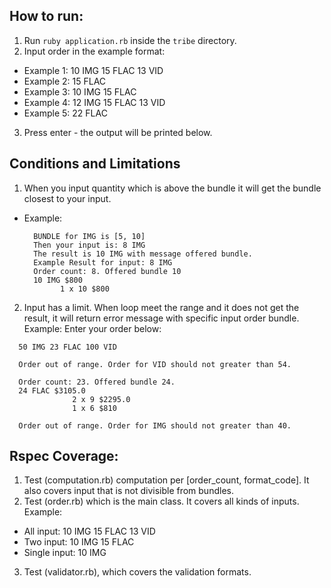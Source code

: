 ## How to run:

1. Run `ruby application.rb` inside the `tribe` directory.
2. Input order in the example format:
  - Example 1: 10 IMG 15 FLAC 13 VID
  - Example 2: 15 FLAC
  - Example 3: 10 IMG 15 FLAC
  - Example 4: 12 IMG 15 FLAC 13 VID
  - Example 5: 22 FLAC
3. Press enter - the output will be printed below.

## Conditions and Limitations

1. When you input quantity which is above the bundle it will get the bundle closest to your input.
  - Example:
    ```
      BUNDLE for IMG is [5, 10]
      Then your input is: 8 IMG
      The result is 10 IMG with message offered bundle.
      Example Result for input: 8 IMG
      Order count: 8. Offered bundle 10
      10 IMG $800
            1 x 10 $800
    ```
2. Input has a limit. When loop meet the range and it does not get the result,
  it will return error message with specific input order bundle.
  Example:
  Enter your order below:
  ```
    50 IMG 23 FLAC 100 VID

    Order out of range. Order for VID should not greater than 54.

    Order count: 23. Offered bundle 24.
    24 FLAC $3105.0
                2 x 9 $2295.0
                1 x 6 $810

    Order out of range. Order for IMG should not greater than 40.
```
## Rspec Coverage:

1. Test (computation.rb) computation per [order_count, format_code]. It also covers input that is not divisible from bundles.
2. Test (order.rb) which is the main class. It covers all kinds of inputs. Example:
  - All input: 10 IMG 15 FLAC 13 VID
  - Two input: 10 IMG 15 FLAC
  - Single input: 10 IMG
3. Test (validator.rb), which covers the validation formats.
